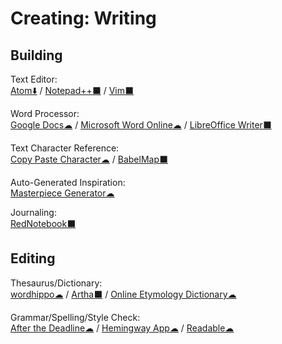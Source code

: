 # Creating: Writing

## Building

Text Editor:  
  [Atom⬇️](https://atom.io/) / 
  [Notepad++⬛](https://notepad-plus-plus.org/) / 
  [Vim⬛](https://www.vim.org/)
  
Word Processor:  
  [Google Docs☁](https://docs.google.com) / 
  [Microsoft Word Online☁](https://office.live.com/start/Word.aspx) / 
  [LibreOffice Writer⬛](https://www.libreoffice.org/)
  
Text Character Reference:  
  [Copy Paste Character☁](https://www.copypastecharacter.com/) / 
  [BabelMap⬛](http://www.babelstone.co.uk/Software/BabelMap.html)
  
Auto-Generated Inspiration:  
  [Masterpiece Generator☁](https://www.plot-generator.org.uk/)
  
Journaling:  
  [RedNotebook⬛](https://rednotebook.sourceforge.io/)
  
## Editing

Thesaurus/Dictionary:  
  [wordhippo☁](https://www.wordhippo.com/) / 
  [Artha⬛](http://artha.sourceforge.net/) / 
  [Online Etymology Dictionary☁](https://www.etymonline.com/)
  
Grammar/Spelling/Style Check:  
  [After the Deadline☁](https://www.polishmywriting.com/) / 
  [Hemingway App☁](http://www.hemingwayapp.com/) / 
  [Readable☁](https://app.readable.com/text/?demo)
